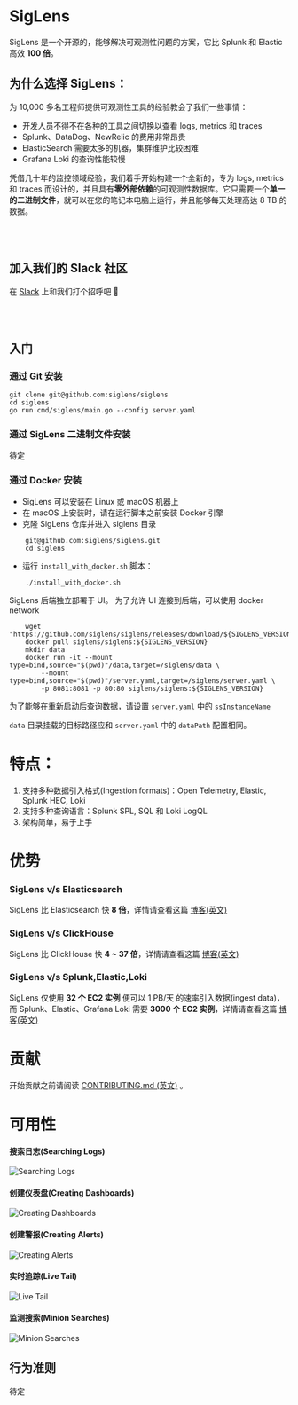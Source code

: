 # SigLens

SigLens 是一个开源的，能够解决可观测性问题的方案，它比 Splunk 和 Elastic 高效 **100 倍**。

## 为什么选择 SigLens：
为 10,000 多名工程师提供可观测性工具的经验教会了我们一些事情：

- 开发人员不得不在各种的工具之间切换以查看 logs, metrics 和 traces
- Splunk、DataDog、NewRelic 的费用非常昂贵
- ElasticSearch 需要太多的机器，集群维护比较困难
- Grafana Loki 的查询性能较慢

凭借几十年的监控领域经验，我们着手开始构建一个全新的，专为 logs, metrics 和 traces 而设计的，并且具有**零外部依赖**的可观测性数据库。它只需要一个**单一的二进制文件**，就可以在您的笔记本电脑上运行，并且能够每天处理高达 8 TB 的数据。

<br /><br />

## 加入我们的 Slack 社区
在 [Slack](https://www.siglens.com/slack) 上和我们打个招呼吧 👋

<br /><br />

## 入门

### 通过 Git 安装
```
git clone git@github.com:siglens/siglens
cd siglens
go run cmd/siglens/main.go --config server.yaml
```

### 通过 SigLens 二进制文件安装

待定

### 通过 Docker 安装

- SigLens 可以安装在 Linux 或 macOS 机器上
- 在 macOS 上安装时，请在运行脚本之前安装 Docker 引擎
- 克隆 SigLens 仓库并进入 siglens 目录

```
    git@github.com:siglens/siglens.git
    cd siglens
```

- 运行 `install_with_docker.sh` 脚本：

```
    ./install_with_docker.sh
```

SigLens 后端独立部署于 UI。 为了允许 UI 连接到后端，可以使用 docker network

```
    wget "https://github.com/siglens/siglens/releases/download/${SIGLENS_VERSION}/server.yaml"
    docker pull siglens/siglens:${SIGLENS_VERSION} 
    mkdir data
    docker run -it --mount type=bind,source="$(pwd)"/data,target=/siglens/data \
        --mount type=bind,source="$(pwd)"/server.yaml,target=/siglens/server.yaml \
        -p 8081:8081 -p 80:80 siglens/siglens:${SIGLENS_VERSION}
```

为了能够在重新启动后查询数据，请设置 `server.yaml` 中的 `ssInstanceName` 

`data` 目录挂载的目标路径应和 `server.yaml` 中的 `dataPath` 配置相同。

# 特点：

1. 支持多种数据引入格式(Ingestion formats)：Open Telemetry, Elastic, Splunk HEC, Loki
2. 支持多种查询语言：Splunk SPL, SQL 和 Loki LogQL
3. 架构简单，易于上手

# 优势

### SigLens v/s Elasticsearch

SigLens 比 Elasticsearch 快 **8 倍**，详情请查看这篇 [博客(英文)](https://www.sigscalr.io/blog/sigscalr-vs-elasticsearch.html)

### SigLens v/s ClickHouse

SigLens 比 ClickHouse 快 **4 ~ 37 倍**，详情请查看这篇 [博客(英文)](https://www.sigscalr.io/blog/sigscalr-vs-clickhouse.html)

### SigLens v/s Splunk,Elastic,Loki

SigLens 仅使用 **32 个 EC2 实例** 便可以 1 PB/天 的速率引入数据(ingest data)，而 Splunk、Elastic、Grafana Loki 需要 **3000 个 EC2 实例**，详情请查看这篇 [博客(英文)](https://www.sigscalr.io/blog/petabyte-of-observability-data.html)

# 贡献

开始贡献之前请阅读 [CONTRIBUTING.md (英文)](CONTRIBUTING.md) 。

# 可用性

#### 搜索日志(Searching Logs)

![Searching Logs](./static/assets/readme-assets/log-searching.png)

#### 创建仪表盘(Creating Dashboards)

![Creating Dashboards](./static/assets/readme-assets/dashboards.png)

#### 创建警报(Creating Alerts)

![Creating Alerts](./static/assets/readme-assets/alerting.png)

#### 实时追踪(Live Tail)

![Live Tail](./static/assets/readme-assets/live-tail.png)

#### 监测搜索(Minion Searches)

![Minion Searches](./static/assets/readme-assets/minion-searches.png)

## 行为准则

待定
